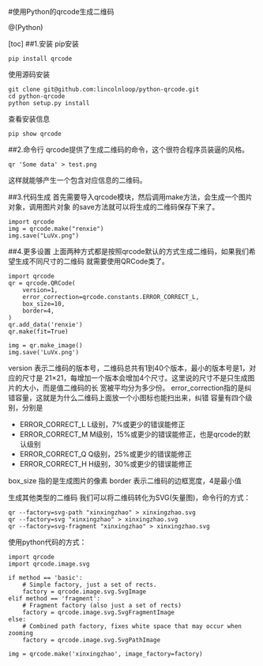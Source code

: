#使用Python的qrcode生成二维码

@(Python)

[toc]
##1.安装
pip安装

	pip install qrcode
使用源码安装

	git clone git@github.com:lincolnloop/python-qrcode.git
	cd python-qrcode
	python setup.py install
查看安装信息

	pip show qrcode
##2.命令行
qrcode提供了生成二维码的命令，这个很符合程序员装逼的风格。

	qr 'Some data' > test.png
这样就能够产生一个包含对应信息的二维码。

##3.代码生成
首先需要导入qrcode模块，然后调用make方法，会生成一个图片对象，调用图片对象 的save方法就可以将生成的二维码保存下来了。

	import qrcode
	img = qrcode.make("renxie")
	img.save("LuVx.png")
##4.更多设置
上面两种方式都是按照qrcode默认的方式生成二维码，如果我们希望生成不同尺寸的二维码 就需要使用QRCode类了。

	import qrcode
	qr = qrcode.QRCode(
	    version=1,
	    error_correction=qrcode.constants.ERROR_CORRECT_L,
	    box_size=10,
	    border=4,
	)
	qr.add_data('renxie')
	qr.make(fit=True)
	
	img = qr.make_image()
	img.save('LuVx.png')
version 表示二维码的版本号，二维码总共有1到40个版本，最小的版本号是1，对应的尺寸是 21×21，每增加一个版本会增加4个尺寸。这里说的尺寸不是只生成图片的大小，而是值二维码的长 宽被平均分为多少份。
error_correction指的是纠错容量，这就是为什么二维码上面放一个小图标也能扫出来，纠错 容量有四个级别，分别是

* ERROR_CORRECT_L L级别，7%或更少的错误能修正
* ERROR_CORRECT_M M级别，15%或更少的错误能修正，也是qrcode的默认级别
* ERROR_CORRECT_Q Q级别，25%或更少的错误能修正
* ERROR_CORRECT_H H级别，30%或更少的错误能修正

box_size 指的是生成图片的像素
border 表示二维码的边框宽度，4是最小值

生成其他类型的二维码
我们可以将二维码转化为SVG(矢量图)，命令行的方式：

	qr --factory=svg-path "xinxingzhao" > xinxingzhao.svg
	qr --factory=svg "xinxingzhao" > xinxingzhao.svg
	qr --factory=svg-fragment "xinxingzhao" > xinxingzhao.svg
使用python代码的方式：

	import qrcode
	import qrcode.image.svg
	
	if method == 'basic':
	    # Simple factory, just a set of rects.
	    factory = qrcode.image.svg.SvgImage
	elif method == 'fragment':
	    # Fragment factory (also just a set of rects)
	    factory = qrcode.image.svg.SvgFragmentImage
	else:
	    # Combined path factory, fixes white space that may occur when zooming
	    factory = qrcode.image.svg.SvgPathImage
	
	img = qrcode.make('xinxingzhao', image_factory=factory)